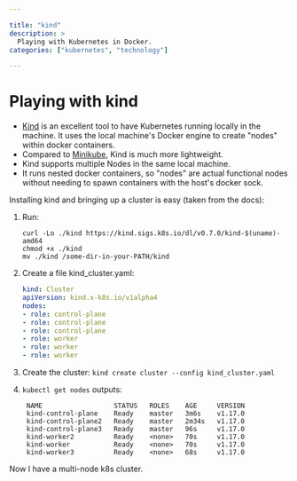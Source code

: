 ```yaml
---

title: "kind"
description: >
  Playing with Kubernetes in Docker.
categories: ["kubernetes", "technology"]

---
```


# Playing with kind

- [Kind](https://github.com/kubernetes-sigs/kind) is an excellent tool to have Kubernetes running locally in the machine. It uses the local machine's Docker engine to create "nodes" within docker containers.
- Compared to [Minikube](https://github.com/kubernetes/minikube), Kind is much more lightweight.
- Kind supports multiple Nodes in the same local machine.
- It runs nested docker containers, so "nodes" are actual functional nodes without needing to spawn containers with the host's docker sock.

Installing kind and bringing up a cluster is easy (taken from the docs):

1. Run:
    ```shell
    curl -Lo ./kind https://kind.sigs.k8s.io/dl/v0.7.0/kind-$(uname)-amd64
    chmod +x ./kind
    mv ./kind /some-dir-in-your-PATH/kind
    ```

2. Create a file kind_cluster.yaml:
    ```yaml
    kind: Cluster
    apiVersion: kind.x-k8s.io/v1alpha4
    nodes:
    - role: control-plane
    - role: control-plane
    - role: control-plane
    - role: worker
    - role: worker
    - role: worker
    ```

3. Create the cluster:
   `kind create cluster --config kind_cluster.yaml`
4. `kubectl get nodes` outputs:
   ```shell
    NAME                  STATUS   ROLES    AGE     VERSION
    kind-control-plane    Ready    master   3m6s    v1.17.0
    kind-control-plane2   Ready    master   2m34s   v1.17.0
    kind-control-plane3   Ready    master   96s     v1.17.0
    kind-worker2          Ready    <none>   70s     v1.17.0
    kind-worker           Ready    <none>   70s     v1.17.0
    kind-worker3          Ready    <none>   68s     v1.17.0
   ```

Now I have a multi-node k8s cluster.

